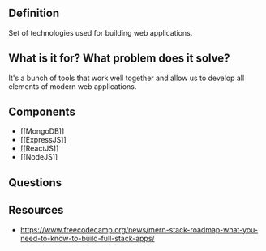 ## Definition
Set of technologies used for building web applications.
## What is it for? What problem does it solve?
It's a bunch of tools that work well together and allow us to develop all elements of modern web applications.
## Components
- [[MongoDB]]
- [[ExpressJS]]
- [[ReactJS]]
- [[NodeJS]]
## Questions
## Resources
- https://www.freecodecamp.org/news/mern-stack-roadmap-what-you-need-to-know-to-build-full-stack-apps/